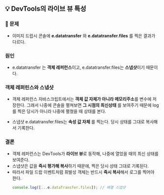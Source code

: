 ## 💡 DevTools의 라이브 뷰 특성

### 🧠 문제
- 이미지 드랍시 콘솔에 **e.datatransfer** 와 **e.datatransfer.files** 를 찍은 결과가 다르다. 

### 원인
- e.datatransfer 는 **객체 레퍼런스**이고, e.datatransfer.files는 **스냅샷**이기 때문이다.

### 객체 레퍼린스와 스냅샷
- 객체 레퍼런스 
자바스크립트에서는 **객체 값 자체가 아니라 메모리주소**를 변수에 저장한다.
그래서 나중에 콘솔을 펼쳐보면 **그 시점의 최신상태** 를 보여주기 때문에 log를 찍은 당시가 아니라 나중에 펼쳤을 때 상태를 본다.

- 스냅샷
e.datatransfer.files는 **속성 값 자체** 를 찍는다.
당시 상태를 그대로 복사해서 기록한다.

### 결론
- 객체 레퍼런스는 DevTools가 **라이브 뷰**로 동작해, 나중에 열었을 때의 최신 상태를 보여준다.
- 스냅샷은 값을 **즉시 평가해 복사**하기 때문에, 찍은 당시 상태 그대로 기록된다.
- 따라서 파일 드랍 이벤트처럼 휘발성 객체는 반드시 **즉시 복사**해서 로그를 찍어야 한다.  
  ```js
  console.log([...e.dataTransfer.files]); // 배열 스냅샷
  ```

